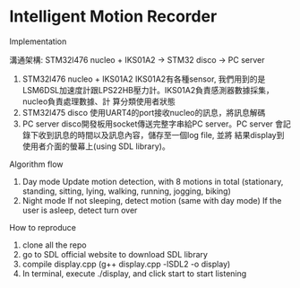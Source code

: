 # Intelligent Motion Recorder

Implementation

溝通架構: STM32l476 nucleo + IKS01A2 → STM32 disco → PC server
1. STM32l476 nucleo + IKS01A2
   IKS01A2有各種sensor, 我們用到的是LSM6DSL加速度計跟LPS22HB壓力計。IKS01A2負責感測器數據採集，nucleo負責處理數據、計    算分類使用者狀態
2. STM32l475 disco
   使用UART4的port接收nucleo的訊息，將訊息解碼
3. PC server
   disco開發板用socket傳送完整字串給PC server。PC server 會記錄下收到訊息的時間以及訊息內容，儲存至一個log file, 並將    結果display到使用者介面的螢幕上(using SDL library)。
   
   
Algorithm flow
1. Day mode
   Update motion detection, with 8 motions in total (stationary, standing, sitting, lying, walking,          running, jogging, biking)      
2. Night mode
   If not sleeping, detect motion (same with day mode)
   If the user is asleep, detect turn over
   
 How to reproduce
 1. clone all the repo
 2. go to SDL official website to download SDL library
 3. compile display.cpp (g++ display.cpp -lSDL2 -o display)
 4. In terminal, execute ./display, and click start to start listening

